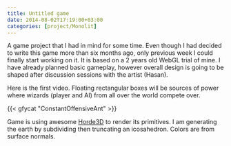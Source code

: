 ```yaml
---
title: Untitled game
date: 2014-08-02T17:19:00+03:00
categories: [project/Monolit]
---
```


A game project that I had in mind for some time. Even though I had decided to write this game more than six months ago, only previous week I could finally start working on it. It is based on a 2 years old WebGL trial of mine. I have already planned basic gameplay, however overall design is going to be shaped after discussion sessions with the artist (Hasan).
<!--more-->

Here is the first video. Floating rectangular boxes will be sources of power where wizards (player and AI) from all over the world compete over.

{{< gfycat "ConstantOffensiveAnt" >}}

Game is using awesome [Horde3D](http://www.horde3d.org/) to render its primitives. I am generating the earth by subdividing then truncating an icosahedron. Colors are from surface normals.
